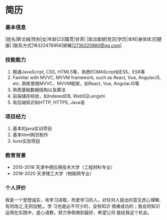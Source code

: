 # 简历
### 基本信息
|姓名|靳文娟|性别|女|年龄|23|籍贯|甘肃|
|政治面貌|党员|学历|本科|身体状况|健康|
|联系方式|18322476956|邮箱|2736220880@qq.com|
### 技能能力
1. 精通JavaScript, CSS, HTML5等，熟悉ECMAScript如ES5，ES6等
2. Familiar with MVVC, MVVM framework, such as React, Vue, AngularJS, etc.
熟练使用MVVC，MVVM框架，如React, Vue, AngularJS等
3. 熟悉基础数据结构以及算法
4. 前端储存经验，如IndexedDB, WebSQLengshi
5. 有后端知识如HTTP, HTTPS, Java语
### 项目经力
1. 基本的java实训项目
2. 基本html网页制作
3. liunx实验项目
### 教育背景
* 2015-2018 天津中德应用技术大学（工程材料专业） 
* 2018-2020 天津理工大学（物联网专业）
### 个人评价
我是一个思想诚实，肯学习进取，热爱学习的人。对任何人提出的意见虑心理解,有则改之,无则加勉,。学
习也是必不可少的，没有知识 很难成功的；我会将知识运用在实践中，虚心请教，努力争取做到最好，希望公司
能给我这个机会。
